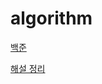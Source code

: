 # algorithm

[백준](https://www.acmicpc.net/user/msp1125)

[해설 정리](https://flicker-acai-36a.notion.site/00b489a77fa546f48e47adeeeaaba055)
